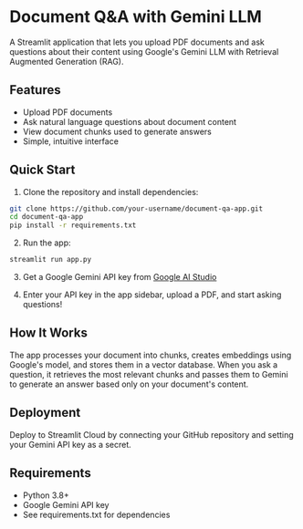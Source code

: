 # Document Q&A with Gemini LLM

A Streamlit application that lets you upload PDF documents and ask questions about their content using Google's Gemini LLM with Retrieval Augmented Generation (RAG).

## Features

- Upload PDF documents
- Ask natural language questions about document content
- View document chunks used to generate answers
- Simple, intuitive interface

## Quick Start

1. Clone the repository and install dependencies:
```bash
git clone https://github.com/your-username/document-qa-app.git
cd document-qa-app
pip install -r requirements.txt
```

2. Run the app:
```bash
streamlit run app.py
```

3. Get a Google Gemini API key from [Google AI Studio](https://makersuite.google.com/)

4. Enter your API key in the app sidebar, upload a PDF, and start asking questions!

## How It Works

The app processes your document into chunks, creates embeddings using Google's model, and stores them in a vector database. When you ask a question, it retrieves the most relevant chunks and passes them to Gemini to generate an answer based only on your document's content.

## Deployment

Deploy to Streamlit Cloud by connecting your GitHub repository and setting your Gemini API key as a secret.

## Requirements

- Python 3.8+
- Google Gemini API key
- See requirements.txt for dependencies
